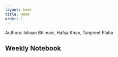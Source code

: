 ```yaml
---
layout: home
title: Home
order: 1
---
```

Authors: Ishaan Bhimani, Hafsa Khan, Tanpreet Plaha

## Weekly Notebook
